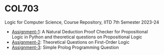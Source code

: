 # COL703
Logic for Computer Science, Course Repository, IITD 7th Semester 2023-24

- [Assignment-1](./A1): A Natural Deduction Proof Checker for Propositional Logic in Python and theoretical questions on Propositional Logic
- [Assignment-2](./A2): Theoretical Questions on First-Order Logic
- [Assignment-3](./A3): Simple Prolog Programming Question